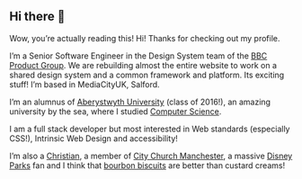 ## Hi there 👋

Wow, you’re actually reading this! Hi! Thanks for checking out my profile.

I’m a Senior Software Engineer in the Design System team of the [BBC Product Group](https://careers.bbc.co.uk/content/What-We-Do/). We are rebuilding almost the entire website to work on a shared design system and a common framework and platform. Its exciting stuff! I’m based in MediaCityUK, Salford.

I’m an alumnus of [Aberystwyth University](https://www.aber.ac.uk/) (class of 2016!), an amazing university by the sea, where I studied [Computer Science](https://courses.aber.ac.uk/undergraduate/computer-science-degree-with-industrial-year/).

I am a full stack developer but most interested in Web standards (especially CSS!), Intrinsic Web Design and accessibility!

I’m also a [Christian](https://talksat.withgoogle.com/talk/making-sense-of-god-an-invitation-to-the-skeptical), a member of [City Church Manchester](http://www.citychurchmanchester.org/), a massive [Disney Parks](https://en.wikipedia.org/wiki/Walt_Disney_Imagineering) fan and I think that [bourbon biscuits](https://en.wikipedia.org/wiki/Bourbon_biscuit) are better than custard creams!
